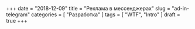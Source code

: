 +++
date = "2018-12-09"
title = "Реклама в мессенджерах"
slug = "ad-in-telegram"
categories = [ "Разработка" ]
tags = [ "WTF", "Intro" ]
draft = true
+++
